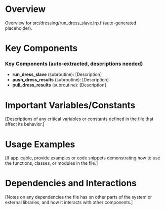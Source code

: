 # Overview

Overview for src/dressing/run_dress_slave.irp.f (auto-generated placeholder).

# Key Components

### Key Components (auto-extracted, descriptions needed)
- **run_dress_slave** (subroutine): [Description]
- **push_dress_results** (subroutine): [Description]
- **pull_dress_results** (subroutine): [Description]

# Important Variables/Constants

[Descriptions of any critical variables or constants defined in the file that affect its behavior.]

# Usage Examples

[If applicable, provide examples or code snippets demonstrating how to use the functions, classes, or modules in the file.]

# Dependencies and Interactions

[Notes on any dependencies the file has on other parts of the system or external libraries, and how it interacts with other components.]
